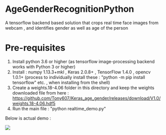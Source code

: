 # AgeGenderRecognitionPython
A tensorflow backend based solution that crops real time face images from webcam , and identifies gender as well as age of the person

# Pre-requisites
1. Install python 3.6 or higher (as tensorflow image-processing backend works with Python 3 or higher)
2. Install :  numpy 1.13.3+mkl , Keras 2.0.8+ , TensorFlow 1.4.0 , opencv 1.0.1+
(process to individually install these : "python -m pip install tensorflow" etc. , when installing from the shell)
3. Create a weights.18-4.06 folder in this directory and keep the weights downloaded file from here : 
https://github.com/Tony607/Keras_age_gender/releases/download/V1.0/weights.18-4.06.hdf5
4. Run the main file : "python realtime_demo.py"

Below is actual demo :

<!-- <img src="https://drive.google.com/open?id=1FcXMIqDKR7ihmi-bC5a5QICnJwOtb8rx" /> -->
<img src="https://giphy.com/gifs/9Pk1IBARUmUOwNXyL4/html5"/>
